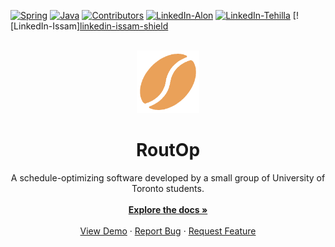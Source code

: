 <a name="readme-top"></a>

[![Spring][spring-shield]][spring-url]
[![Java][java-shield]][java-url]
[![Contributors][contributors-shield]][contributors-url]
[![LinkedIn-Alon][linkedin-alon-shield]][linkedin-alon-url]
[![LinkedIn-Tehilla][linkedin-tehilla-shield]][linkedin-tehilla-url]
[![LinkedIn-Issam][linkedin-issam-shield][linkedin-issam-url]



<br />
<div align="center">
  <a href="https://github.com/laviealon/RoutOp">
    <img src="src/main/front-end/logo.png" alt="Logo" width="100" height="100">
  </a>

  <h1 align="center">RoutOp</h1>

  <p align="center">
    A schedule-optimizing software developed by a small group of University of Toronto students.
    <br />
    <br />
    <a href="https://github.com/laviealon/RoutOp"><strong>Explore the docs »</strong></a>
    <br />
    <br />
    <a href="https://github.com/laviealon/RoutOp">View Demo</a> <!-- eventually replace with remote link -->
    ·
    <a href="https://github.com/laviealon/RoutOp/issues">Report Bug</a>
    ·
    <a href="https://github.com/laviealon/RoutOp/issues">Request Feature</a>
  </p>
</div>


[contributors-shield]: https://img.shields.io/badge/contributors-5-blue
[contributors-url]: https://github.com/laviealon/RoutOp/graphs/contributors
[linkedin-alon-shield]: https://img.shields.io/badge/-Alon_Lavie-black.svg?logo=linkedin&colorB=555
[linkedin-alon-url]: https://linkedin.com/in/alon-lavie
[linkedin-tehilla-shield]: https://img.shields.io/badge/-Tehilla_Helfenbaum-black.svg?logo=linkedin&colorB=555
[linkedin-tehilla-url]: https://www.linkedin.com/in/tehilla-helfenbaum-aa904022a/
[linedin-issam-shield]: https://img.shields.io/badge/Issam_Arabi-black.svg?logo=linkedin&colorB=555
[linkedin-issam-url]: https://www.linkedin.com/in/issamarabi/
[spring-shield]: https://img.shields.io/badge/SpringBoot-2.5.2-gree?logo=spring
[spring-url]: https://docs.spring.io/spring-boot/docs/current/reference/htmlsingle/
[java-shield]: https://img.shields.io/badge/Java-1.8-red
[java-url]: https://www.java.com
